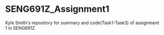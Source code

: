 # SENG691Z_Assignment1
Kyle Smith's repository for summary and code(Task1-Task3) of assignment 1 in SENG691Z

